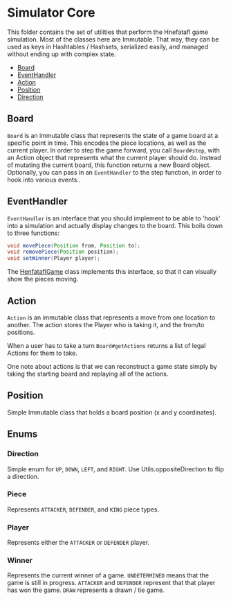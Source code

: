 # Simulator Core

This folder contains the set of utilities that perform the Hnefatafl game simulation. Most of the classes here are Immutable. That way, they can be used as keys in Hashtables / Hashsets, serialized easily, and managed without ending up with complex state.

<!-- START doctoc generated TOC please keep comment here to allow auto update -->
<!-- DON'T EDIT THIS SECTION, INSTEAD RE-RUN doctoc TO UPDATE -->
  - [Board](#board)
  - [EventHandler](#eventhandler)
  - [Action](#action)
  - [Position](#position)
  - [Direction](#direction)
<!-- END doctoc generated TOC please keep comment here to allow auto update -->

## Board
`Board` is an immutable class that represents the state of a game board at a specific point in time. This encodes the piece locations, as well as the current player. In order to step the game forward, you call `Board#step`, with an Action object that represents what the current player should do. Instead of mutating the current board, this function returns a new Board object. Optionally, you can pass in an `EventHandler` to the step function, in order to hook into various events..

## EventHandler
`EventHandler` is an interface that you should implement to be able to 'hook' into a simulation and actually display changes to the board. This boils down to three functions:
```java
void movePiece(Position from, Position to);
void removePiece(Position position);
void setWinner(Player player);
```
The [HenfataflGame](../game/HnefataflGame.java) class implements this interface, so that it can visually show the pieces moving.

## Action
`Action` is an immutable class that represents a move from one location to another. The action stores the Player who is taking it, and the from/to positions.

When a user has to take a turn `Board#getActions` returns a list of legal Actions for them to take.

One note about actions is that we can reconstruct a game state simply by taking the starting board and replaying all of the actions.

## Position
Simple Immutable class that holds a board position (x and y coordinates).

## Enums

### Direction
Simple enum for `UP`, `DOWN`, `LEFT`, and `RIGHT`. Use Utils.oppositeDirection to flip a direction.

### Piece
Represents `ATTACKER`, `DEFENDER`, and `KING` piece types.

### Player
Represents either the `ATTACKER` or `DEFENDER` player.

### Winner
Represents the current winner of a game. `UNDETERMINED` means that the game is still in progress. `ATTACKER` and `DEFENDER` represent that that player has won the game. `DRAW` represents a drawn / tie game.
